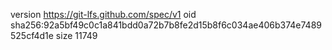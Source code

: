 version https://git-lfs.github.com/spec/v1
oid sha256:92a5bf49c0c1a841bdd0a72b7b8fe2d15b8f6c034ae406b374e7489525cf4d1e
size 11749
